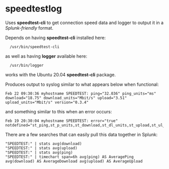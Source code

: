 # speedtestlog
Uses **speedtest-cli** to get connection speed data 
and logger to output it in a *Splunk-friendly* format.

Depends on having **speedtest-cli** installed here:
```
  /usr/bin/speedtest-cli
```
as well as having **logger** available here:
```
  /usr/bin/logger
```
works with the Ubuntu 20.04 **speedtest-cli** package.

Produces output to syslog similar to what appears below when functional:
```
Feb 22 09:30:36 myhostname SPEEDTEST: ping="32.036" ping_units="ms" download="18.75" download_units="Mbit/s" upload="3.51" upload_units="Mbit/s" version="0.3.4"
```
and something similar to this when an error occurs:
```
Feb 19 20:30:04 myhostname SPEEDTEST: error="true" notdefined="st_ping,st_p_units,st_download,st_dl_units,st_upload,st_ul_units"
```

There are a few searches that can easily pull this data together in Splunk:
```
"SPEEDTEST:" | stats avg(download)
"SPEEDTEST:" | stats avg(upload)
"SPEEDTEST:" | stats avg(ping)
"SPEEDTEST:" | timechart span=6h avg(ping) AS AveragePing avg(download) AS AverageDownload avg(upload) AS AverageUpload
```
